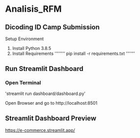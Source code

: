 # Analisis_RFM
## Dicoding ID Camp Submission

Setup Environment
1. Install Python 3.8.5
2. Install Requirements
''''''''
pip install -r requirements.txt
'''''''

## Run Streamlit Dashboard
### Open Terminal

'streamlit run dashboard/dashboard.py'

Open Browser and go to http://localhost:8501

## Streamlit Dashboard Preview
https://e-commerce.streamlit.app/
